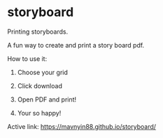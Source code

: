 # storyboard
Printing storyboards.

A fun way to create and print a story board pdf.

How to use it:

1) Choose your grid

2) Click download

3) Open PDF and print!

4) Your so happy!

Active link:
https://mavnyin88.github.io/storyboard/
